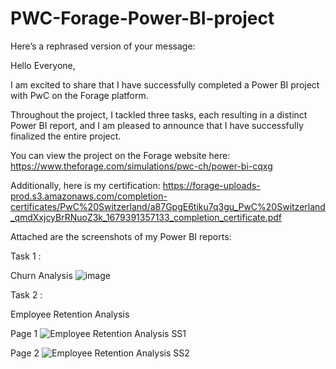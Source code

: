 # PWC-Forage-Power-BI-project


Here’s a rephrased version of your message:

Hello Everyone,

I am excited to share that I have successfully completed a Power BI project with PwC on the Forage platform.

Throughout the project, I tackled three tasks, each resulting in a distinct Power BI report, and I am pleased to announce that I have successfully finalized the entire project.

You can view the project on the Forage website here: https://www.theforage.com/simulations/pwc-ch/power-bi-cqxg

Additionally, here is my certification: https://forage-uploads-prod.s3.amazonaws.com/completion-certificates/PwC%20Switzerland/a87GpgE6tiku7q3gu_PwC%20Switzerland_qmdXxjcyBrRNuoZ3k_1679391357133_completion_certificate.pdf

Attached are the screenshots of my Power BI reports:

Task 1 :

Churn Analysis
![image](https://github.com/user-attachments/assets/4f105dd8-92bf-43fc-af12-bde5140c273d)

Task 2 :

Employee Retention Analysis

Page 1
![Employee Retention Analysis SS1](https://github.com/user-attachments/assets/a5e82ba2-2380-4ff8-96ef-4b34baa9f99f)

Page 2 
![Employee Retention Analysis SS2](https://github.com/user-attachments/assets/08d279cf-d326-476e-a892-0b20b5aecd34)
